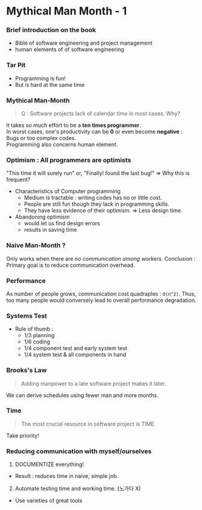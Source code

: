 # Mythical Man Month - 1

### Brief introduction on the book
- Bible of software engineering and project management
- human elements of of software engineering

### Tar Pit
- Programming is fun!
- But is hard at the same time

### Mythical Man-Month
> Q : Software projects lack of calendar time in most cases. Why?

It takes so much effort to be a **ten times programmer**.  
In worst cases, one's productivity can be **0** or even become **negative** : Bugs or too complex codes.  
Programming also concerns human element.


### Optimism : All programmers are optimists
"This time it will surely run" or, "Finally! found the last bug!" => Why this is frequent?
- Characteristics of Computer programming
  - Medium is tractable : writing codes has no or little cost.
  - People are still fun though they lack in programming skills.
  - They have less evidence of their optimism. => Less design time.
- Abandoning optimism
  - would let us find design errors
  - results in saving time

### Naive Man-Month ?
Only works when there are *no communication among workers*.
Conclusion : Primary goal is to reduce communication overhead.
  
### Performance
As number of people grows, communication cost quadraples : `O(n^2)`.
Thus, too many people would conversely lead to overall performance degradation. 

### Systems Test
- Rule of thumb : 
  - 1/3 planning
  - 1/6 coding
  - 1/4 component test and early system test
  - 1/4 system test & all components in hand
  
 ### Brooks's Law
 > Adding manpower to a late software project makes it later.
 
 We can derive schedules using fewer man and more months.
 
 ### Time
 > The most crucial resource in software project is TIME.
 
 Take priority!
 
 ### Reducing communication with myself/ourselves
 1. DOCUMENTIZE everything!
 - Result : reduces time in naive, simple job.
 2. Automate testing time and working time. (노가다 X)
 - Use varieties of great tools

 

